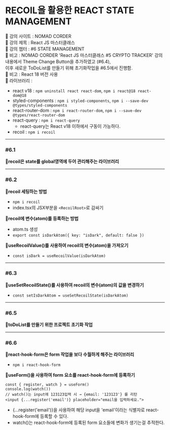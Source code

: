 # RECOIL을 활용한 REACT STATE MANAGEMENT

📍 강의 사이트 : NOMAD CORDER  
📍 강의 제목 : React JS 마스터클래스  
📍 강의 챕터 : #6 STATE MANAGEMENT  
📍 비고 : NOMAD CORDER 'React JS 마스터클래스 #5 CRYPTO TRACKER' 강의 내용에서 Theme Change Button을 추가하였고 (#6.4),  
 이후 새로운 ToDoList를 만들기 위해 초기화작업을 #6.5에서 진행함.  
📍 비고 : React 18 버전 사용  
📍 라이브러리 :

- react v18 : `npm uninstall react react-dom`, `npm i react@18 react-dom@18`
- styled-components : `npm i styled-components`, `npm i --save-dev @types/styled-components`
- react-router-dom : `npm i react-router-dom`, `npm i --save-dev @types/react-router-dom`
- react-query : `npm i react-query`
  - react-query는 React v18 이하에서 구동이 가능하다.
- recoil : `npm i recoil`

---

### #6.1

**📗recoil은 state를 global영역에 두어 관리해주는 라이브러리**

---

### #6.2

**📗recoil 세팅하는 방법**

- `npm i recoil`
- index.tsx의 JSX부분을 `<RecoilRoot>`로 감싸기

**📗recoil에 변수(atom)를 등록하는 방법**

- atom.ts 생성
- `export const isDarkAtom({ key: "isDark", default: false })`

**📗useRecoilValue()를 사용하여 recoil의 변수(atom)을 가져오기**

- `const isDark = useRecoilValue(isDarkAtom)`

---

### #6.3

**📗useSetRecoilState()를 사용하여 recoil의 변수(atom)의 값을 변경하기**

- `const setIsDarkAtom = useSetRecoilState(isDarkAtom)`

---

### #6.5

**📗toDoList를 만들기 위한 프로젝트 초기화 작업**

---

### #6.6

**📗react-hook-form은 form 작업을 보다 수월하게 해주는 라이브러리**

- `npm i react-hook-form`

**📗useForm()을 사용하여 form 요소를 react-hook-form에 등록하기**

```tsx
const { register, watch } = useForm()
console.log(watch())
// watch()는 input에 123123입력 시 → {email: '123123'} 를 리턴
<input {...register('email')} placeholder="email을 입력하세요.">
```

- {...register('email')}을 사용하여 해당 input을 'email'이라는 식별자로 react-hook-form에 등록할 수 있다.
- watch()는 react-hook-form에 등록된 form 요소들에 변화가 생기는걸 추적한다.
